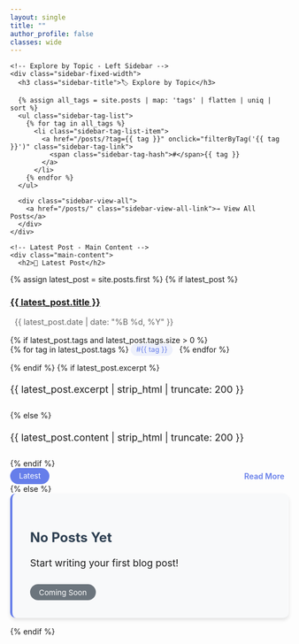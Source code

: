 ```yaml
---
layout: single
title: ""
author_profile: false
classes: wide
---
```




<div class="container-max">
  <div class="flex-gap">
    
    <!-- Explore by Topic - Left Sidebar -->
    <div class="sidebar-fixed-width">
      <h3 class="sidebar-title">🏷️ Explore by Topic</h3>
      
      {% assign all_tags = site.posts | map: 'tags' | flatten | uniq | sort %}
      <ul class="sidebar-tag-list">
        {% for tag in all_tags %}
          <li class="sidebar-tag-list-item">
            <a href="/posts/?tag={{ tag }}" onclick="filterByTag('{{ tag }}')" class="sidebar-tag-link">
              <span class="sidebar-tag-hash">#</span>{{ tag }}
            </a>
          </li>
        {% endfor %}
      </ul>
      
      <div class="sidebar-view-all">
        <a href="/posts/" class="sidebar-view-all-link">→ View All Posts</a>
      </div>
    </div>
    
    <!-- Latest Post - Main Content -->
    <div class="main-content">
      <h2>📝 Latest Post</h2>

{% assign latest_post = site.posts.first %}
{% if latest_post %}
<div class="latest-post">
  <h3 class="latest-post-title"><a href="{{ latest_post.url }}" class="latest-post-title-link">{{ latest_post.title }}</a></h3>
  <p style="color: #666; margin-bottom: 1rem; font-size: 0.9rem; display: flex; align-items: center;"><i class="fas fa-calendar-alt" style="margin-right: 0.5rem;"></i>{{ latest_post.date | date: "%B %d, %Y" }}</p>
  {% if latest_post.tags and latest_post.tags.size > 0 %}
    <div style="margin-bottom: 1rem;">
      {% for tag in latest_post.tags %}
        <span style="background: rgba(102, 126, 234, 0.1); color: #667eea; padding: 0.2rem 0.6rem; border-radius: 12px; font-size: 0.8rem; margin-right: 0.5rem;">#{{ tag }}</span>
      {% endfor %}
    </div>
  {% endif %}
  {% if latest_post.excerpt %}
    <p style="line-height: 1.6; margin-bottom: 1.5rem; font-size: 1.1rem;">{{ latest_post.excerpt | strip_html | truncate: 200 }}</p>
  {% else %}
    <p style="line-height: 1.6; margin-bottom: 1.5rem; font-size: 1.1rem;">{{ latest_post.content | strip_html | truncate: 200 }}</p>
  {% endif %}
  <div style="display: flex; align-items: center; justify-content: space-between; flex-wrap: wrap;">
    <span style="background: #667eea; color: white; padding: 0.4rem 1rem; border-radius: 20px; font-size: 0.85rem;">Latest</span>
    <a href="{{ latest_post.url }}" style="color: #667eea; text-decoration: none; font-weight: 600; display: flex; align-items: center;">Read More <i class="fas fa-arrow-right" style="margin-left: 0.5rem;"></i></a>
  </div>
</div>
{% else %}
<div class="latest-post" style="background: #f8f9fa; padding: 2rem; border-radius: 10px; box-shadow: 0 4px 6px rgba(0,0,0,0.1); margin-bottom: 1rem; border-left: 4px solid #667eea;">
  <h3 style="color: #2c3e50; margin-bottom: 1rem; font-size: 1.5rem;">No Posts Yet</h3>
  <p style="line-height: 1.6; margin-bottom: 1.5rem; font-size: 1.1rem;">Start writing your first blog post!</p>
  <div style="display: flex; align-items: center; justify-content: space-between; flex-wrap: wrap;">
    <span style="background: #6c757d; color: white; padding: 0.4rem 1rem; border-radius: 20px; font-size: 0.85rem;">Coming Soon</span>
  </div>
</div>
{% endif %}
    </div>
  </div>
</div>

<script>
function filterByTag(tag) {
  // Attempt to redirect to a tag-filtered posts page, but check if the page exists first
  var targetUrl = '/posts/?tag=' + encodeURIComponent(tag);
  fetch(targetUrl, { method: 'HEAD' })
    .then(function(response) {
      if (response.ok) {
        window.location.href = targetUrl;
      } else {
        showNotification('Tag filtering is not supported or the page does not exist.');
      }
    })
    .catch(function() {
      showNotification('Tag filtering is not supported or the page does not exist.');
    });
}

function showAllPosts() {
  window.location.href = '/posts/';
}
}

function showNotification(message) {
  var notification = document.getElementById('notification-area');
  if (notification) {
    notification.textContent = message;
    notification.style.display = 'block';
    setTimeout(function() {
      notification.style.display = 'none';
    }, 4000); // Hide after 4 seconds
  }
}
</script>